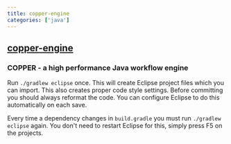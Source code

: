 ```yaml
---
title: copper-engine
categories: ['java']
---
```

## [copper-engine](https://github.com/copper-engine/copper-engine)

### COPPER - a high performance Java workflow engine


Run `./gradlew eclipse` once. This will create Eclipse project files which you can import. This also creates proper code style settings. Before committing you should always reformat the code. You can configure Eclipse to do this automatically on each save.

Every time a dependency changes in `build.gradle` you must run `./gradlew eclipse` again. You don't need to restart Eclipse for this, simply press F5 on the projects.
